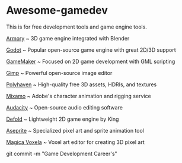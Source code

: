 # Awesome-gamedev
This is for free development tools and game engine tools.
 
[Armory](https://armory3d.org/) ~ 3D game engine integrated with Blender

[Godot](https://godotengine.org/) ~ Popular open-source game engine with great 2D/3D support

[GameMaker](https://gamemaker.io/en) ~ Focused on 2D game development with GML scripting

[Gimp](https://www.gimp.org/downloads/) ~ Powerful open-source image editor

[Polyhaven](https://polyhaven.com/) ~ High-quality free 3D assets, HDRIs, and textures

[Mixamo](https://www.mixamo.com/#/) ~ Adobe's character animation and rigging service

[Audacity](https://www.audacityteam.org/download/) ~ Open-source audio editing software

[Defold](https://defold.com/download/) ~ Lightweight 2D game engine by King

[Aseprite](https://sourceforge.net/projects/aseprite.mirror/) ~ Specialized pixel art and sprite animation tool

[Magica Voxela](https://ephtracy.github.io/) ~ Voxel art editor for creating 3D pixel art

git commit -m "Game Development Career's"